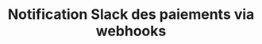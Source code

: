 ---
title: Notification Slack des paiements via webhooks
desc: Centralisation des notifications de paiement de multiples services dans un canal Slack via un serveur Flask.
miniature: img/stripe-fintecture.png
icon: fas fa-bell
type: auto
github: https://github.com/Laseguue/Vide.git
demo: "#"
details:
  context: Une entreprise utilise plusieurs services de paiement (Stripe, PayPal) et souhaite centraliser les notifications dans un canal Slack pour un suivi en temps réel.
  problematique: Les services envoient des notifications via webhooks, mais il n’existe pas de système centralisé pour les regrouper dans Slack. Une solution est nécessaire pour collecter, traiter et formater ces notifications.
  solution: Développement d’un serveur Flask en Python sur Google Cloud Functions, agissant comme point d’entrée pour les webhooks. Le script traite les données et envoie des notifications formatées via l’API Slack.
  gain:
    - Centralisation des notifications dans un canal Slack unique.
    - Réactivité accrue grâce à des alertes en temps réel.
    - Solution légère et scalable pour plusieurs services.
  technologies:
    - Python
    - Flask
    - Google Cloud Functions
    - Slack API
    - Stripe API
    - PayPal API
---